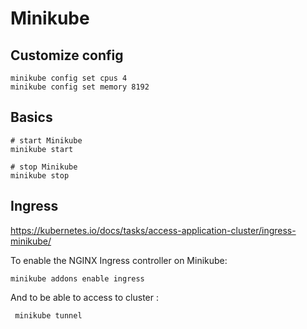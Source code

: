 # Minikube

## Customize config

````shell
minikube config set cpus 4
minikube config set memory 8192
````

## Basics

```shell
# start Minikube
minikube start

# stop Minikube
minikube stop
```

## Ingress

https://kubernetes.io/docs/tasks/access-application-cluster/ingress-minikube/

To enable the NGINX Ingress controller on Minikube:

```shell
minikube addons enable ingress
```

And to be able to access to cluster : 

```shell
 minikube tunnel
```
